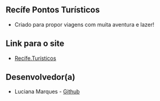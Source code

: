## Recífe Pontos Turísticos
- Criado para propor viagens com muita aventura e lazer!

## Link para o site
- [Recífe.Turísticos](http://127.0.0.1:5500/index.html)

## Desenvolvedor(a)
- Luciana Marques - [Github](https://github.com/LucianaMarques97) 

